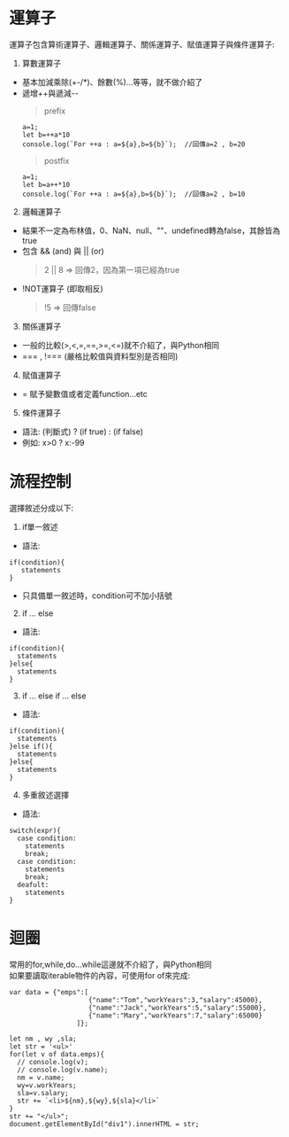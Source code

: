 # 運算子
運算子包含算術運算子、邏輯運算子、關係運算子、賦值運算子與條件運算子:  
1. 算數運算子
  - 基本加減乘除(+-/*)、餘數(%)...等等，就不做介紹了
  - 遞增++與遞減--
    > prefix
    ```
    a=1;
    let b=++a*10
    console.log(`For ++a : a=${a},b=${b}`);  //回傳a=2 , b=20
    ```
    > postfix
    ```
    a=1;
    let b=a++*10
    console.log(`For ++a : a=${a},b=${b}`);  //回傳a=2 , b=10
    ```
2. 邏輯運算子
  - 結果不一定為布林值，0、NaN、null、""、undefined轉為false，其餘皆為true
  - 包含 && (and) 與 || (or)
    > 2 || 8 => 回傳2，因為第一項已經為true
  - !NOT運算子 (即取相反)
    > !5 => 回傳false
3. 關係運算子
  -  一般的比較(>,<,=,==,>=,<=)就不介紹了，與Python相同
  -  === , !=== (嚴格比較值與資料型別是否相同) 
4. 賦值運算子
  - = 賦予變數值或者定義function...etc
5. 條件運算子
  - 語法: (判斷式) ? (if true) : (if false)
  - 例如: x>0 ? x:-99

# 流程控制
選擇敘述分成以下:
1. if單一敘述
  - 語法:
  ```
  if(condition){
     statements
  }
  ```
  - 只具備單一敘述時，condition可不加小括號
2. if ... else
  - 語法:
  ```
  if(condition){
    statements
  }else{
    statements
  }
  ```
3. if ... else if ... else
  - 語法: 
  ```
  if(condition){
    statements
  }else if(){
    statements
  }else{
    statements
  }
  ```
4. 多重敘述選擇
  - 語法: 
  ```
  switch(expr){
    case condition:
      statements
      break;
    case condition:
      statements
      break;
    deafult:
      statements
  }
  ```
  
  # 迴圈
  常用的for,while,do...while這邊就不介紹了，與Python相同  
  如果要讀取iterable物件的內容，可使用for of來完成:
  ```
  var data = {"emps":[
                      {"name":"Tom","workYears":3,"salary":45000},
                      {"name":"Jack","workYears":5,"salary":55000},
                      {"name":"Mary","workYears":7,"salary":65000}
                   ]};
                   
 let nm , wy ,sla;
let str = '<ul>'
for(let v of data.emps){
    // console.log(v);
    // console.log(v.name);
    nm = v.name;
    wy=v.workYears;
    sla=v.salary;
    str += `<li>${nm},${wy},${sla}</li>`
}
str += "</ul>";
document.getElementById("div1").innerHTML = str;
  ```
  
  
